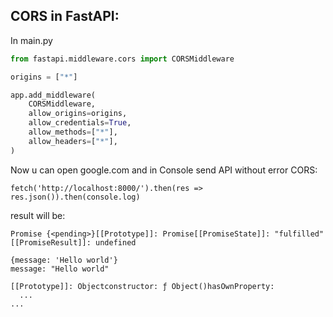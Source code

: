 ## CORS in FastAPI:

In main.py

```python
from fastapi.middleware.cors import CORSMiddleware

origins = ["*"]

app.add_middleware(
    CORSMiddleware,
    allow_origins=origins,
    allow_credentials=True,
    allow_methods=["*"],
    allow_headers=["*"],
)
```

Now u can open google.com and in Console send API without error CORS:

```commandline
fetch('http://localhost:8000/').then(res => res.json()).then(console.log)
```

result will be:
```text
Promise {<pending>}[[Prototype]]: Promise[[PromiseState]]: "fulfilled"[[PromiseResult]]: undefined

{message: 'Hello world'}
message: "Hello world"

[[Prototype]]: Objectconstructor: ƒ Object()hasOwnProperty:
  ...
...
```